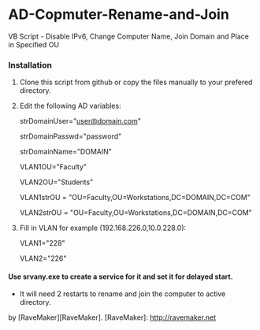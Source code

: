 AD-Copmuter-Rename-and-Join
===========================

VB Script - Disable IPv6, Change Computer Name, Join Domain and Place in Specified OU

### Installation

1. Clone this script from github or copy the files manually to your prefered directory.

2. Edit the following AD variables:

	strDomainUser="user@domain.com"
	
	strDomainPasswd="password"
	
	strDomainName="DOMAIN"
	
	VLAN1OU="Faculty"
	
	VLAN2OU="Students"
	
	VLAN1strOU = "OU=Faculty,OU=Workstations,DC=DOMAIN,DC=COM"
	
	VLAN2strOU = "OU=Faculty,OU=Workstations,DC=DOMAIN,DC=COM"
	

3. Fill in VLAN for example (192.168.226.0,10.0.228.0):

	VLAN1="228"

	VLAN2="226"


#### Use srvany.exe to create a service for it and set it for delayed start.

* It will need 2 restarts to rename and join the computer to active directory.

by [RaveMaker][RaveMaker].
[RaveMaker]: http://ravemaker.net
